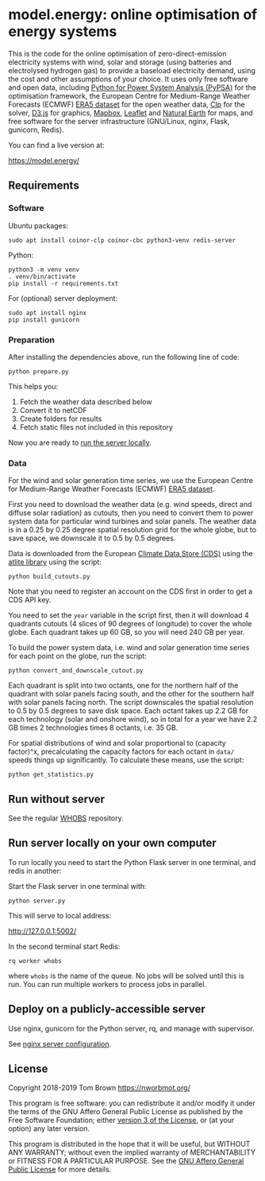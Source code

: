 
# model.energy: online optimisation of energy systems

This is the code for the online optimisation of
zero-direct-emission electricity systems with wind, solar and storage
(using batteries and electrolysed hydrogen gas) to provide a baseload
electricity demand, using the cost and other assumptions of your
choice. It uses only free software and open data, including [Python
for Power System Analysis (PyPSA)](https://github.com/PyPSA/PyPSA) for
the optimisation framework, the European Centre for Medium-Range Weather Forecasts (ECMWF) [ERA5 dataset](https://cds.climate.copernicus.eu/cdsapp#!/dataset/reanalysis-era5-single-levels) for the open weather
data, [Clp](https://projects.coin-or.org/Clp) for the solver,
[D3.js](https://d3js.org/) for graphics,
[Mapbox](https://www.mapbox.com/), [Leaflet](http://leafletjs.com/)
and [Natural Earth](https://www.naturalearthdata.com/) for maps, and
free software for the server infrastructure (GNU/Linux, nginx, Flask,
gunicorn, Redis).

You can find a live version at:

<https://model.energy/>


## Requirements

### Software

Ubuntu packages:

`sudo apt install coinor-clp coinor-cbc python3-venv redis-server`

Python:

	python3 -m venv venv
	. venv/bin/activate
	pip install -r requirements.txt

For (optional) server deployment:

	sudo apt install nginx
	pip install gunicorn

### Preparation

After installing the dependencies above, run the following line of code:

	python prepare.py

This helps you:

1. Fetch the weather data described below
1. Convert it to netCDF
1. Create folders for results
1. Fetch static files not included in this repository

Now you are ready to [run the server locally](#run-server-locally-on-your-own-computer).

### Data

For the wind and solar generation time series, we use the European
Centre for Medium-Range Weather Forecasts (ECMWF) [ERA5
dataset](https://cds.climate.copernicus.eu/cdsapp#!/dataset/reanalysis-era5-single-levels).

First you need to download the weather data (e.g. wind speeds, direct
and diffuse solar radiation) as cutouts, then you need to convert them
to power system data for particular wind turbines and solar
panels. The weather data is in a 0.25 by 0.25 degree spatial
resolution grid for the whole globe, but to save space, we downscale
it to 0.5 by 0.5 degrees.

Data is downloaded from the European [Climate Data Store
(CDS)](https://cds.climate.copernicus.eu/) using the [atlite
library](https://github.com/FRESNA/atlite) using the script:

`python build_cutouts.py`

Note that you need to register an account on the CDS first in order to
get a CDS API key.

You need to set the `year` variable in the script first, then it will
download 4 quadrants cutouts (4 slices of 90 degrees of longitude) to
cover the whole globe. Each quadrant takes up 60 GB, so you will need
240 GB per year.

To build the power system data, i.e. wind and solar generation time
series for each point on the globe, run the script:

`python convert_and_downscale_cutout.py`

Each quadrant is split into two octants, one for the northern half of
the quadrant with solar panels facing south, and the other for the
southern half with solar panels facing north. The script downscales
the spatial resolution to 0.5 by 0.5 degrees to save disk space. Each
octant takes up 2.2 GB for each technology (solar and onshore wind),
so in total for a year we have 2.2 GB times 2 technologies times 8
octants, i.e. 35 GB.


For spatial distributions of wind and solar proportional to (capacity
factor)^x, precalculating the capacity factors for each octant in
`data/` speeds things up significantly. To calculate these means, use
the script:

`python get_statistics.py`


## Run without server

See the regular [WHOBS](https://github.com/PyPSA/WHOBS) repository.

## Run server locally on your own computer

To run locally you need to start the Python Flask server in one terminal, and redis in another:

Start the Flask server in one terminal with:

`python server.py`

This will serve to local address:

http://127.0.0.1:5002/

In the second terminal start Redis:

`rq worker whobs`

where `whobs` is the name of the queue. No jobs will be solved until
this is run. You can run multiple workers to process jobs in parallel.


## Deploy on a publicly-accessible server

Use nginx, gunicorn for the Python server, rq, and manage with supervisor.

See [nginx server configuration](nginx-configuration.txt).


## License

Copyright 2018-2019 Tom Brown <https://nworbmot.org/>

This program is free software: you can redistribute it and/or modify
it under the terms of the GNU Affero General Public License as
published by the Free Software Foundation; either [version 3 of the
License](LICENSE.txt), or (at your option) any later version.

This program is distributed in the hope that it will be useful, but
WITHOUT ANY WARRANTY; without even the implied warranty of
MERCHANTABILITY or FITNESS FOR A PARTICULAR PURPOSE.  See the [GNU
Affero General Public License](LICENSE.txt) for more details.

